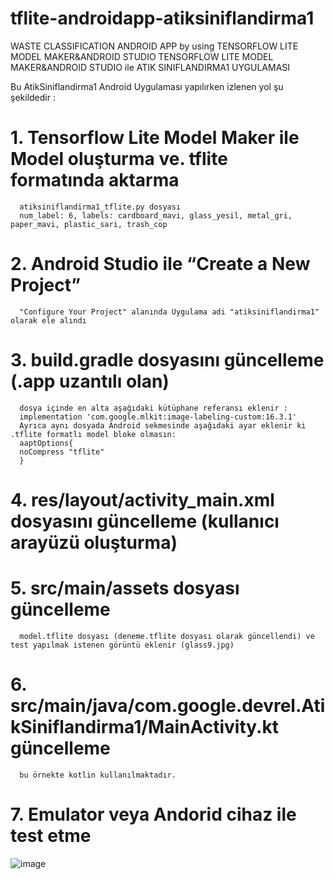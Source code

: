 # tflite-androidapp-atiksiniflandirma1
WASTE CLASSIFICATION ANDROID APP by using TENSORFLOW LITE MODEL MAKER&amp;ANDROID STUDIO
TENSORFLOW LITE MODEL MAKER&ANDROID STUDIO ile ATIK SINIFLANDIRMA1 UYGULAMASI

Bu AtikSiniflandirma1 Android Uygulaması yapılırken izlenen yol şu şekildedir :
# 1.  Tensorflow Lite Model Maker ile Model oluşturma ve. tflite formatında aktarma
      atiksiniflandirma1_tflite.py dosyası
      num_label: 6, labels: cardboard_mavi, glass_yesil, metal_gri, paper_mavi, plastic_sari, trash_cop
# 2.	Android Studio ile “Create a New Project” 
      "Configure Your Project" alanında Uygulama adi "atiksiniflandirma1" olarak ele alındı
# 3.	build.gradle dosyasını güncelleme (.app uzantılı olan)
      dosya içinde en alta aşağıdaki kütüphane referansı eklenir : 
      implementation 'com.google.mlkit:image-labeling-custom:16.3.1'
      Ayrıca aynı dosyada Android sekmesinde aşağıdaki ayar eklenir ki .tflite formatlı model bloke olmasın:
      aaptOptions{
      noCompress "tflite"
      }
# 4.	res/layout/activity_main.xml dosyasını güncelleme (kullanıcı arayüzü oluşturma)
# 5.	src/main/assets dosyası güncelleme
      model.tflite dosyası (deneme.tflite dosyası olarak güncellendi) ve test yapılmak istenen görüntü eklenir (glass9.jpg)
# 6.	src/main/java/com.google.devrel.AtikSiniflandirma1/MainActivity.kt güncelleme
      bu örnekte kotlin kullanılmaktadır.
# 7.	Emulator veya Andorid cihaz ile test etme

![image](https://user-images.githubusercontent.com/59708846/122398188-51341d00-cf82-11eb-8043-3d57da3cabd5.png)

